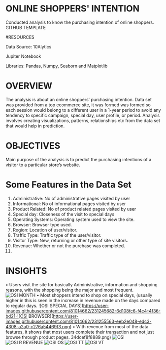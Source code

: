 # ONLINE SHOPPERS' INTENTION
Conducted analysis to know the purchasing intention of online shoppers.
GITHUB TEMPLATE

#RESOURCES

Data Source: 10Alytics

Jupiter Notebook

Libraries: Pandas, Numpy, Seaborn and Matplotlib


# OVERVIEW
The analysis is about an online shoppers’ purchasing intention. Data set was provided from a top ecommerce site, it was formed was formed so each session would belong to a different user in a 1-year period to avoid any tendency to specific campaign, special day, user profile, or period.
Analysis involves creating visualizations, patterns, relationships etc from the data set that would help in prediction.

# OBJECTIVES
Main purpose of the analysis is to predict the purchasing intentions of a visitor to a particular store’s website.

# Some Features in the Data Set
1.	Administrative: No of administrative pages visited by user
2.	Informational: No of informational pages visited by user
3.	Product Related: No of product related pages visited by user
4.	Special day: Closeness of the visit to special days
5.	Operating Systems: Operating system used to view the site.
6.	Browser: Browser type used.
7.	Region: Location of user/visitor.
8.	Traffic Type: Traffic type of the user/visitor.
9.	Visitor Type: New, returning or other type of site visitors.
10.	Revenue: Whether or not the purchase was completed.
11.	



# INSIGHTS 

•	Users visit the site for basically Administrative, information and shopping reasons, with the shopping being the major and most frequent.
![OSI MONTH](https://user-images.githubusercontent.com/81014662/231258548-97ee67e8-d54c-456d-bde3-f74fa45d6446.png)
•	Most shoppers intend to shop on special days, (usually higher in this is seen in the increase in revenue made on the days compared to regular days.
![OSI SPECIAL DAYS](https://user-images.githubusercontent.com/81014662/231245682-6d108fc6-f4c4-4f36-bd21-![OSI BROWSER](https://user-images.githubusercontent.com/81014662/231255563-eeb2e048-edc3-4308-a2a0-c276a54469f3.png)
•	With revenue from most of the data features, it shows that most users complete their transaction and not just browse through product pages.
34dcef8f8889.png)
![OSI ](https://user-images.githubusercontent.com/81014662/231245970-97a4003c-c37f-4718-aabb-7428227120d6.png)
![OSI R REVENUE](https://user-images.githubusercontent.com/81014662/231256569-f898c0cb-c1ff-4e7e-86ea-364038252ee2.png)
![OSI OS](https://user-images.githubusercontent.com/81014662/231258634-95e85bad-897f-47a7-aa32-5a47ef71ff6e.png)
![OSI TT](https://user-images.githubusercontent.com/81014662/231258969-57e94818-fba7-4ab6-8baf-71c7562b4452.png)
![OSI VT](https://user-images.githubusercontent.com/81014662/231259989-571545d9-2e58-404f-bf1b-114efe248cc0.png)
